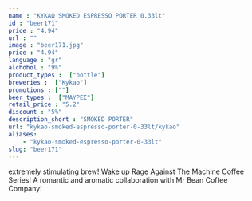 ```yaml
---
name : "ΚΥΚΑΩ SMOKED ESPRESSO PORTER 0.33lt"
id : "beer171"
price : "4.94"
url : ""
image : "beer171.jpg"
price : "4.94"
language : "gr"
alchohol : "9%"
product_types :  ["bottle"]
breweries :  ["Kykao"]
promotions : [""]
beer_types :  ["ΜΑΥΡΕΣ"]
retail_price : "5.2"
discount : "5%"
description_short : "SMOKED PORTER"
url: "kykao-smoked-espresso-porter-0-33lt/kykao"
aliases: 
    - "kykao-smoked-espresso-porter-0-33lt"
slug: "beer171"
---
```


extremely stimulating brew!
Wake up Rage Against The Machine Coffee Series!
A romantic and aromatic collaboration with Mr Bean Coffee Company!